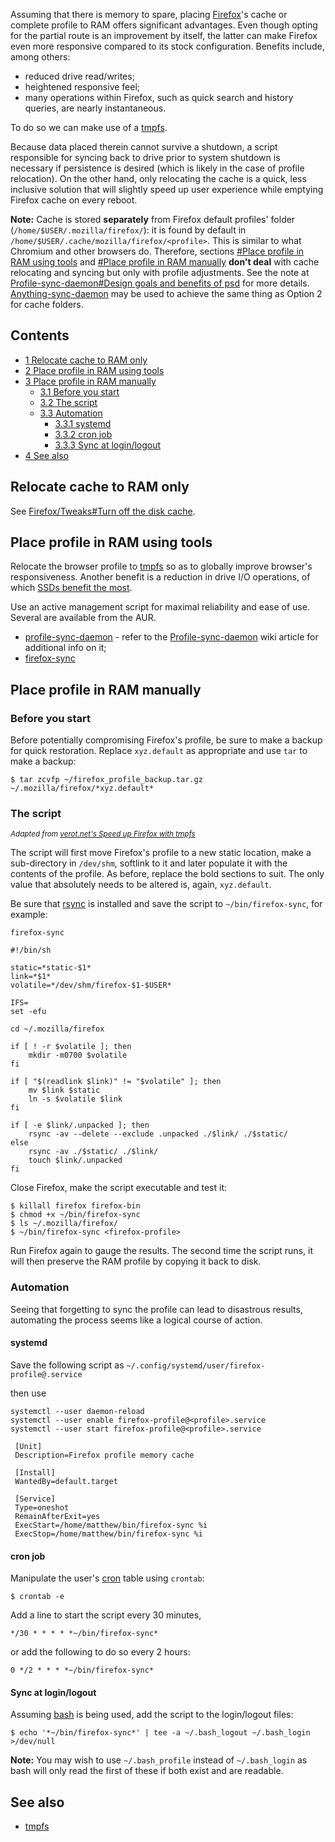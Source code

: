 Assuming that there is memory to spare, placing [Firefox](/index.php/Firefox "Firefox")'s cache or complete profile to RAM offers significant advantages. Even though opting for the partial route is an improvement by itself, the latter can make Firefox even more responsive compared to its stock configuration. Benefits include, among others:

*   reduced drive read/writes;
*   heightened responsive feel;
*   many operations within Firefox, such as quick search and history queries, are nearly instantaneous.

To do so we can make use of a [tmpfs](/index.php/Tmpfs "Tmpfs").

Because data placed therein cannot survive a shutdown, a script responsible for syncing back to drive prior to system shutdown is necessary if persistence is desired (which is likely in the case of profile relocation). On the other hand, only relocating the cache is a quick, less inclusive solution that will slightly speed up user experience while emptying Firefox cache on every reboot.

**Note:** Cache is stored **separately** from Firefox default profiles' folder (`/home/$USER/.mozilla/firefox/`): it is found by default in `/home/$USER/.cache/mozilla/firefox/<profile>`. This is similar to what Chromium and other browsers do. Therefore, sections [#Place profile in RAM using tools](#Place_profile_in_RAM_using_tools) and [#Place profile in RAM manually](#Place_profile_in_RAM_manually) **don't deal** with cache relocating and syncing but only with profile adjustments. See the note at [Profile-sync-daemon#Design goals and benefits of psd](/index.php/Profile-sync-daemon#Design_goals_and_benefits_of_psd "Profile-sync-daemon") for more details. [Anything-sync-daemon](/index.php/Anything-sync-daemon "Anything-sync-daemon") may be used to achieve the same thing as Option 2 for cache folders.

## Contents

*   [1 Relocate cache to RAM only](#Relocate_cache_to_RAM_only)
*   [2 Place profile in RAM using tools](#Place_profile_in_RAM_using_tools)
*   [3 Place profile in RAM manually](#Place_profile_in_RAM_manually)
    *   [3.1 Before you start](#Before_you_start)
    *   [3.2 The script](#The_script)
    *   [3.3 Automation](#Automation)
        *   [3.3.1 systemd](#systemd)
        *   [3.3.2 cron job](#cron_job)
        *   [3.3.3 Sync at login/logout](#Sync_at_login.2Flogout)
*   [4 See also](#See_also)

## Relocate cache to RAM only

See [Firefox/Tweaks#Turn off the disk cache](/index.php/Firefox/Tweaks#Turn_off_the_disk_cache "Firefox/Tweaks").

## Place profile in RAM using tools

Relocate the browser profile to [tmpfs](/index.php/Tmpfs "Tmpfs") so as to globally improve browser's responsiveness. Another benefit is a reduction in drive I/O operations, of which [SSDs benefit the most](/index.php/Improving_performance#Show_disk_writes "Improving performance").

Use an active management script for maximal reliability and ease of use. Several are available from the AUR.

*   [profile-sync-daemon](https://aur.archlinux.org/packages/profile-sync-daemon/) - refer to the [Profile-sync-daemon](/index.php/Profile-sync-daemon "Profile-sync-daemon") wiki article for additional info on it;
*   [firefox-sync](https://aur.archlinux.org/packages/firefox-sync/)

## Place profile in RAM manually

### Before you start

Before potentially compromising Firefox's profile, be sure to make a backup for quick restoration. Replace `xyz.default` as appropriate and use `tar` to make a backup:

```
$ tar zcvfp ~/firefox_profile_backup.tar.gz ~/.mozilla/firefox/*xyz.default*

```

### The script

<small>*Adapted from [verot.net's Speed up Firefox with tmpfs](http://www.verot.net/firefox_tmpfs.htm)*</small>

The script will first move Firefox's profile to a new static location, make a sub-directory in `/dev/shm`, softlink to it and later populate it with the contents of the profile. As before, replace the bold sections to suit. The only value that absolutely needs to be altered is, again, `xyz.default`.

Be sure that [rsync](/index.php/Rsync "Rsync") is installed and save the script to `~/bin/firefox-sync`, for example:

 `firefox-sync` 
```
#!/bin/sh

static=*static-$1*
link=*$1*
volatile=*/dev/shm/firefox-$1-$USER*

IFS=
set -efu

cd ~/.mozilla/firefox

if [ ! -r $volatile ]; then
	mkdir -m0700 $volatile
fi

if [ "$(readlink $link)" != "$volatile" ]; then
	mv $link $static
	ln -s $volatile $link
fi

if [ -e $link/.unpacked ]; then
	rsync -av --delete --exclude .unpacked ./$link/ ./$static/
else
	rsync -av ./$static/ ./$link/
	touch $link/.unpacked
fi

```

Close Firefox, make the script executable and test it:

```
$ killall firefox firefox-bin
$ chmod +x ~/bin/firefox-sync
$ ls ~/.mozilla/firefox/
$ ~/bin/firefox-sync <firefox-profile>

```

Run Firefox again to gauge the results. The second time the script runs, it will then preserve the RAM profile by copying it back to disk.

### Automation

Seeing that forgetting to sync the profile can lead to disastrous results, automating the process seems like a logical course of action.

#### systemd

Save the following script as `~/.config/systemd/user/firefox-profile@.service`

then use

```
systemctl --user daemon-reload
systemctl --user enable firefox-profile@<profile>.service
systemctl --user start firefox-profile@<profile>.service 

```

```
 [Unit]
 Description=Firefox profile memory cache

 [Install]
 WantedBy=default.target

 [Service]
 Type=oneshot
 RemainAfterExit=yes
 ExecStart=/home/matthew/bin/firefox-sync %i
 ExecStop=/home/matthew/bin/firefox-sync %i

```

#### cron job

Manipulate the user's [cron](/index.php/Cron "Cron") table using `crontab`:

```
$ crontab -e

```

Add a line to start the script every 30 minutes,

```
*/30 * * * * *~/bin/firefox-sync*

```

or add the following to do so every 2 hours:

```
0 */2 * * * *~/bin/firefox-sync*

```

#### Sync at login/logout

Assuming [bash](/index.php/Bash "Bash") is being used, add the script to the login/logout files:

```
$ echo '*~/bin/firefox-sync*' | tee -a ~/.bash_logout ~/.bash_login >/dev/null

```

**Note:** You may wish to use `~/.bash_profile` instead of `~/.bash_login` as bash will only read the first of these if both exist and are readable.

## See also

*   [tmpfs](/index.php/Tmpfs "Tmpfs")